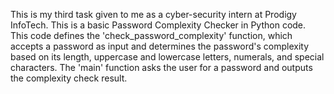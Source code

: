 This is my third task given to me as a cyber-security intern at Prodigy InfoTech.
This is a basic Password Complexity Checker in Python code.
This code defines the 'check_password_complexity' function, which accepts a password as input and determines the password's complexity based on its length, uppercase and lowercase letters, numerals, and special characters.
The 'main' function asks the user for a password and outputs the complexity check result.
